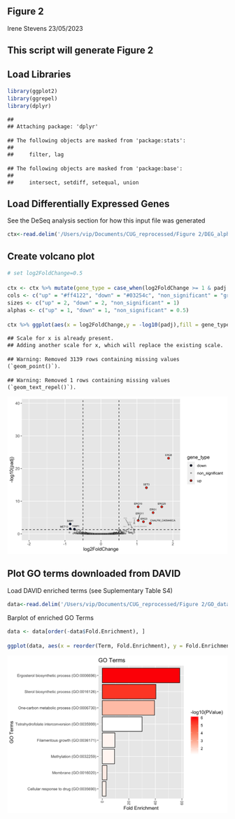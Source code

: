 ## Figure 2

Irene Stevens 23/05/2023

## This script will generate Figure 2

## Load Libraries

``` r
library(ggplot2)
library(ggrepel)
library(dplyr)
```

    ## 
    ## Attaching package: 'dplyr'

    ## The following objects are masked from 'package:stats':
    ## 
    ##     filter, lag

    ## The following objects are masked from 'package:base':
    ## 
    ##     intersect, setdiff, setequal, union

## Load Differentially Expressed Genes

See the DeSeq analysis section for how this input file was generated

``` r
ctx<-read.delim('/Users/vip/Documents/CUG_reprocessed/Figure 2/DEG_alpha.5_sc5314.txt', sep="\t", header=T)
```

## Create volcano plot

``` r
# set log2FoldChange=0.5

ctx <- ctx %>% mutate(gene_type = case_when(log2FoldChange >= 1 & padj <= 0.05 ~ "up",log2FoldChange <= 0.5 & padj <= 0.05 ~ "down",TRUE ~ "non_significant"))
cols <- c("up" = "#ff4122", "down" = "#03254c", "non_significant" = "grey")  
sizes <- c("up" = 2, "down" = 2, "non_significant" = 1) 
alphas <- c("up" = 1, "down" = 1, "non_significant" = 0.5)

ctx %>% ggplot(aes(x = log2FoldChange,y = -log10(padj),fill = gene_type,size = gene_type,alpha = gene_type)) + geom_point(shape = 21, colour = "black") + geom_hline(yintercept = -log10(0.05),linetype = "dashed") + geom_vline(xintercept = c(-0.5,0.5),linetype ="dashed") + scale_fill_manual(values = cols) + scale_size_manual(values = sizes) +scale_alpha_manual(values = alphas)+scale_x_continuous(breaks = c(seq(-3, 3, 2)),    limits = c(-8, 8))  + geom_text_repel(data = ctx %>% filter(gene_id %in% c("ERG251", "ERG6", "ERG25", "ERG1", "SET3", "ERG3","ERG11","ERG10","CAALFM_C405440CA","SAH1","ERG2","ERG5","ERG27","PMC1","MET13","YWP1","CAALFM_C604240WA")),aes(label = gene_id),force = 2,nudge_y = 1) +scale_colour_manual(values = cols) + scale_x_continuous(breaks = c(seq(-2, 2, 1)), limits = c(-2, 2))
```

    ## Scale for x is already present.
    ## Adding another scale for x, which will replace the existing scale.

    ## Warning: Removed 3139 rows containing missing values (`geom_point()`).

    ## Warning: Removed 1 rows containing missing values (`geom_text_repel()`).

![](unnamed-chunk-3-1.png)

## Plot GO terms downloaded from DAVID

Load DAVID enriched terms (see Suplementary Table S4)

``` r
data<-read.delim('/Users/vip/Documents/CUG_reprocessed/Figure 2/GO_data.txt', header=T)
```

Barplot of enriched GO Terms

``` r
data <- data[order(-data$Fold.Enrichment), ]

ggplot(data, aes(x = reorder(Term, Fold.Enrichment), y = Fold.Enrichment, fill=-log10(PValue)))+ coord_flip() +  geom_bar(stat = "identity", color = "black") + scale_fill_gradient(low = "white", high = "red") + theme(axis.text.x = element_text(angle = 90, hjust = 1, vjust = 0.5)) + labs(x = "GO Terms", y = "Fold Enrichment", title = "GO Terms")
```

![](unnamed-chunk-5-1.png)
